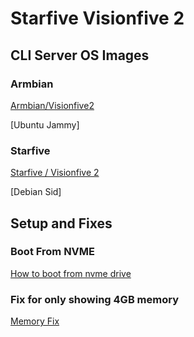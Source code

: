# Starfive Visionfive 2

## CLI Server OS Images

### Armbian

[Armbian/Visionfive2](https://www.armbian.com/visionfive2/)

[Ubuntu Jammy]

### Starfive

[Starfive / Visionfive 2](https://debian.starfivetech.com/)

[Debian Sid]

## Setup and Fixes

### Boot From NVME

[How to boot from nvme drive](docs/boot-from-nvme.md)

### Fix for only showing 4GB memory

[Memory Fix](docs/memory-fix.md)
